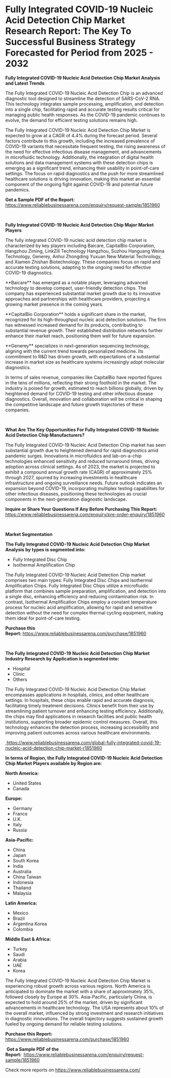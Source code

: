 <p><h1>Fully Integrated COVID-19 Nucleic Acid Detection Chip Market Research Report: The Key To Successful Business Strategy Forecasted for Period from 2025 - 2032</h1></p><p><strong>Fully Integrated COVID-19 Nucleic Acid Detection Chip Market Analysis and Latest Trends</strong></p>
<p><p>The Fully Integrated COVID-19 Nucleic Acid Detection Chip is an advanced diagnostic tool designed to streamline the detection of SARS-CoV-2 RNA. This technology integrates sample processing, amplification, and detection into a single chip, facilitating rapid and accurate testing results critical for managing public health responses. As the COVID-19 pandemic continues to evolve, the demand for efficient testing solutions remains high.</p><p>The Fully Integrated COVID-19 Nucleic Acid Detection Chip Market is expected to grow at a CAGR of 4.4% during the forecast period. Several factors contribute to this growth, including the increased prevalence of COVID-19 variants that necessitate frequent testing, the rising awareness of the need for effective infectious disease management, and advancements in microfluidic technology. Additionally, the integration of digital health solutions and data management systems with these detection chips is emerging as a significant trend, enhancing their usability in point-of-care settings. The focus on rapid diagnostics and the push for more streamlined healthcare solutions is driving innovation, making this market an essential component of the ongoing fight against COVID-19 and potential future pandemics.</p></p>
<p><strong>Get a Sample PDF of the Report:&nbsp;</strong> <a href="https://www.reliablebusinessarena.com/enquiry/request-sample/1851960?utm_campaign=1902&utm_medium=2&utm_source=Github&utm_content=ia&utm_term=07012025&utm_id=fully-integrated-covid-19-nucleic-acid-detection-chip">https://www.reliablebusinessarena.com/enquiry/request-sample/1851960</a></p>
<p>&nbsp;</p>
<p><strong>Fully Integrated COVID-19 Nucleic Acid Detection Chip Major Market Players</strong></p>
<p><p>The fully integrated COVID-19 nucleic acid detection chip market is characterized by key players including Baicare, CapitalBio Corporation, Hangzhou Ziming, LinkZill Technology Hangzhou, Suzhou Hanguang Weina Technology, Generey, Anhui Zhongding Yuxuan New Material Technology, and Xiamen Zhishan Biotechnology. These companies focus on rapid and accurate testing solutions, adapting to the ongoing need for effective COVID-19 diagnostics.</p><p>**Baicare** has emerged as a notable player, leveraging advanced technology to develop compact, user-friendly detection chips. The company has experienced substantial market growth due to its innovative approaches and partnerships with healthcare providers, projecting a growing market presence in the coming years.</p><p>**CapitalBio Corporation** holds a significant share in the market, recognized for its high-throughput nucleic acid detection solutions. The firm has witnessed increased demand for its products, contributing to substantial revenue growth. Their established distribution networks further enhance their market reach, positioning them well for future expansion.</p><p>**Generey** specializes in next-generation sequencing technology, aligning with the current trend towards personalized medicine. Its commitment to R&D has driven growth, with expectations of a substantial increase in market size as healthcare systems increasingly adopt molecular diagnostics.</p><p>In terms of sales revenue, companies like CapitalBio have reported figures in the tens of millions, reflecting their strong foothold in the market. The industry is poised for growth, estimated to reach billions globally, driven by heightened demand for COVID-19 testing and other infectious disease diagnostics. Overall, innovation and collaboration will be critical in shaping the competitive landscape and future growth trajectories of these companies.</p></p>
<p>&nbsp;</p>
<p><strong>What Are The Key Opportunities For Fully Integrated COVID-19 Nucleic Acid Detection Chip Manufacturers?</strong></p>
<p><p>The Fully Integrated COVID-19 Nucleic Acid Detection Chip market has seen substantial growth due to heightened demand for rapid diagnostics amid pandemic surges. Innovations in microfluidics and lab-on-a-chip technologies enhanced sensitivity and reduced turnaround times, driving adoption across clinical settings. As of 2023, the market is projected to exhibit a compound annual growth rate (CAGR) of approximately 25% through 2027, spurred by increasing investments in healthcare infrastructure and ongoing surveillance needs. Future outlook indicates an expansion beyond COVID-19, incorporating multiplex testing capabilities for other infectious diseases, positioning these technologies as crucial components in the next-generation diagnostic landscape.</p></p>
<p><strong>Inquire or Share Your Questions If Any Before Purchasing This Report:</strong> <a href="https://www.reliablebusinessarena.com/enquiry/pre-order-enquiry/1851960?utm_campaign=1902&utm_medium=2&utm_source=Github&utm_content=ia&utm_term=07012025&utm_id=fully-integrated-covid-19-nucleic-acid-detection-chip">https://www.reliablebusinessarena.com/enquiry/pre-order-enquiry/1851960</a></p>
<p>&nbsp;</p>
<p><strong>Market Segmentation</strong></p>
<p><strong>The Fully Integrated COVID-19 Nucleic Acid Detection Chip Market Analysis by types is segmented into:</strong></p>
<p><ul><li>Fully Integrated Disc Chip</li><li>Isothermal Amplification Chip</li></ul></p>
<p><p>The Fully Integrated COVID-19 Nucleic Acid Detection Chip market comprises two main types: Fully Integrated Disc Chips and Isothermal Amplification Chips. Fully Integrated Disc Chips utilize a microfluidic platform that combines sample preparation, amplification, and detection into a single disc, enhancing efficiency and reducing contamination risk. In contrast, Isothermal Amplification Chips employ a constant temperature process for nucleic acid amplification, allowing for rapid and sensitive detection without the need for complex thermal cycling equipment, making them ideal for point-of-care testing.</p></p>
<p><strong>Purchase this Report:&nbsp;</strong><a href="https://www.reliablebusinessarena.com/purchase/1851960?utm_campaign=1902&utm_medium=2&utm_source=Github&utm_content=ia&utm_term=07012025&utm_id=fully-integrated-covid-19-nucleic-acid-detection-chip">https://www.reliablebusinessarena.com/purchase/1851960</a></p>
<p>&nbsp;</p>
<p><strong>The Fully Integrated COVID-19 Nucleic Acid Detection Chip Market Industry Research by Application is segmented into:</strong></p>
<p><ul><li>Hospital</li><li>Clinic</li><li>Others</li></ul></p>
<p><p>The Fully Integrated COVID-19 Nucleic Acid Detection Chip Market encompasses applications in hospitals, clinics, and other healthcare settings. In hospitals, these chips enable rapid and accurate diagnosis, facilitating timely treatment decisions. Clinics benefit from their use by streamlining patient turnover and enhancing testing efficiency. Additionally, the chips may find applications in research facilities and public health institutions, supporting broader epidemic control measures. Overall, this technology enhances the detection process, increasing accessibility and improving patient outcomes across various healthcare environments.</p></p>
<p><a href="https://www.reliablebusinessarena.com/global-fully-integrated-covid-19-nucleic-acid-detection-chip-market-r1851960?utm_campaign=1902&utm_medium=2&utm_source=Github&utm_content=ia&utm_term=07012025&utm_id=fully-integrated-covid-19-nucleic-acid-detection-chip">&nbsp;https://www.reliablebusinessarena.com/global-fully-integrated-covid-19-nucleic-acid-detection-chip-market-r1851960</a></p>
<p><strong>In terms of Region, the Fully Integrated COVID-19 Nucleic Acid Detection Chip Market Players available by Region are:</strong></p>
<p>
    <p> <strong> North America: </strong>
        <ul>
            <li>United States</li>
            <li>Canada</li>
        </ul>
        </p> 
    <p> <strong> Europe: </strong>
        <ul>
            <li>Germany</li>
            <li>France</li>
            <li>U.K.</li>
            <li>Italy</li>
            <li>Russia</li>
        </ul>
        </p> 
    <p> <strong> Asia-Pacific: </strong>
        <ul>
            <li>China</li>
            <li>Japan</li>
            <li>South Korea</li>
            <li>India</li>
            <li>Australia</li>
            <li>China Taiwan</li>
            <li>Indonesia</li>
            <li>Thailand</li>
            <li>Malaysia</li>
        </ul>
        </p> 
    <p> <strong> Latin America: </strong>
        <ul>
            <li>Mexico</li>
            <li>Brazil</li>
            <li>Argentina Korea</li>
            <li>Colombia</li>
        </ul>
        </p> 
    <p> <strong> Middle East & Africa: </strong>
        <ul>
            <li>Turkey</li>
            <li>Saudi</li>
            <li>Arabia</li>
            <li>UAE</li>
            <li>Korea</li>
        </ul>
    </p>
    </p>
<p><p>The Fully Integrated COVID-19 Nucleic Acid Detection Chip Market is experiencing robust growth across various regions. North America is anticipated to dominate the market with a share of approximately 35%, followed closely by Europe at 30%. Asia-Pacific, particularly China, is expected to hold around 25% of the market, driven by significant advancements in healthcare technology. The USA represents about 10% of the overall market, influenced by strong investment and research initiatives in diagnostic innovations. The overall trajectory suggests sustained growth fueled by ongoing demand for reliable testing solutions.</p></p>
<p><strong>Purchase this Report: </strong><a href="https://www.reliablebusinessarena.com/purchase/1851960?utm_campaign=1902&utm_medium=2&utm_source=Github&utm_content=ia&utm_term=07012025&utm_id=fully-integrated-covid-19-nucleic-acid-detection-chip">https://www.reliablebusinessarena.com/purchase/1851960</a></p>
<p>&nbsp;<strong>Get a Sample PDF of the Report:&nbsp;&nbsp;</strong><a href="https://www.reliablebusinessarena.com/enquiry/request-sample/1851960?utm_campaign=1902&utm_medium=2&utm_source=Github&utm_content=ia&utm_term=07012025&utm_id=fully-integrated-covid-19-nucleic-acid-detection-chip">https://www.reliablebusinessarena.com/enquiry/request-sample/1851960</a></p>
<p><strong></strong></p>
<p>Check more reports on <a href="https://www.reliablebusinessarena.com/?utm_campaign=1902&utm_medium=2&utm_source=Github&utm_content=ia&utm_term=07012025&utm_id=fully-integrated-covid-19-nucleic-acid-detection-chip">https://www.reliablebusinessarena.com/</a></p>